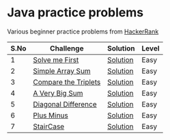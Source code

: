 # Java practice problems

Various beginner practice problems from [HackerRank](https://www.hackerrank.com/domains/algorithms?filters%5Bsubdomains%5D%5B%5D=warmup)

| S.No | Challenge                                                                                                          | Solution                                  | Level  |
|------|--------------------------------------------------------------------------------------------------------------------|-------------------------------------------|--------|
| 1    | [Solve me First](https://www.hackerrank.com/challenges/solve-me-first/problem)                                     | [Solution](SolveMeFirst.java)             | Easy   |
| 2    | [Simple Array Sum](https://www.hackerrank.com/challenges/simple-array-sum/problem)                                 | [Solution](SimpleArraySum.java)           | Easy   |
| 3    | [Compare the Triplets](https://www.hackerrank.com/challenges/compare-the-triplets/problem)                         | [Solution](SimpleArraySum.java)           | Easy   |
| 4    | [A Very Big Sum](https://www.hackerrank.com/challenges/a-very-big-sum/problem)                                     | [Solution](SimpleArraySum.java)           | Easy   |
| 5    | [Diagonal Difference](https://www.hackerrank.com/challenges/diagonal-difference/problem)                           | [Solution](DiagonalDifference.java)       | Easy   |
| 6    | [Plus Minus](https://www.hackerrank.com/challenges/plus-minus/problem)                                             | [Solution](PlusMinus.java)                | Easy   |
| 7    | [StairCase](https://www.hackerrank.com/challenges/staircase/problem)                                               | [Solution](StairCase.java)                | Easy   |